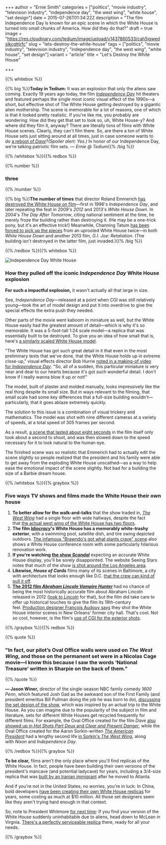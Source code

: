 +++
author = "Ernie Smith"
categories = ["politics", "movie industry", "television industry", "independence day", "the west wing", "white house", "set design"]
date = 2015-07-26T01:34:22Z
description = "The film Independence Day is known for an epic scene in which the White House is turned into small chunks of America. How did they do that?"
draft = true
image = "https://res.cloudinary.com/tedium/image/upload/v1437860533/cah5jgwedslkcgttjrfc"
slug = "lets-destroy-the-white-house"
tags = ["politics", "movie industry", "television industry", "independence day", "the west wing", "white house", "set design"]
variant = "article"
title = "Let's Destroy the White House"

+++

{{% whitebox %}}

{{% big %}}**Today in Tedium:** It was an explosion that only the aliens saw coming. Exactly 19 years ago today, the film [_Independence Day_](http://amzn.to/1CO39nR) hit theaters and featured perhaps the single most iconic visual effect of the 1990s—a short, but effective shot of The White House getting destroyed by a gigantic alien mothership. The scene is memorable for a lot of reasons, one of which is that it looked pretty realistic. If you're like me, you probably are wondering: How did they get that set to look so, uh, White House-y? And where did they film it, anyway? There are literally tons of films with White House scenes. Clearly, they can't film there. So, are there a ton of White House sets just sitting around at all times, just in case someone wants to do [a reboot of _Dave_](http://amzn.to/1NAOzGG)?_(Spoiler alert: Yes.)_ In honor of our Independence Day, we're talking patriotic film sets. _— Ernie @ Tedium_{{% /big %}}

{{% /whitebox %}}{{% redbox %}}

{{% number %}}
### three
{{% /number %}}

{{% big %}}**The number of times** that director Roland Emmerich [has destroyed the White House on film](http://www.bloomberg.com/bw/articles/2013-06-28/roland-emmerich-cant-stop-destroying-the-white-house)—first in 1996's _Independence Day_, and later repeating the feat in 2009's _2012_ and 2013's _White House Down_. In 2004's _The Day After Tomorrow_, citing national sentiment at the time, he merely froze the building rather than destroying it. (He may be a one-trick pony, but it's an effective trick!) Meanwhile, Channing Tatum [has been forced to pick up the pieces](http://www.thedailybeast.com/articles/2013/07/01/white-house-down-olympus-has-fallen-washington-destroyed-in-film.html) from an uprooted White House twice—in both _White House Down_ and another 2013 film, _G.I. Joe: Retaliation_. (The building isn't destroyed in the latter film, just invaded.){{% /big %}}

{{% /redbox %}}{{% whitebox %}}

![Independence Day White House](https://res.cloudinary.com/tedium/image/upload/v1437860578/wfjol9djukdqj5ajdky2.jpg)

### How they pulled off the iconic _Independence Day_ White House explosion

**For such a impactful explosion,** it wasn't actually all that large in size.

See, _Independence Day_—released at a point when CGI was still relatively young—took the art of model design and put it into overdrive to give the special effects the extra push they needed.

Other parts of the movie went kaboom in miniature as well, but the White House easily had the greatest amount of detail—which is why it's so memorable. It was a 5-foot-tall 1:24 scale model—a replica that was essentially built to be destroyed. To give you an idea of how small that is, here's [a similarly scaled White House model](http://www.ford.utexas.edu/museum/exhibits/wh_miniature/main.html).

"The White House has got such great detail in it that even in the most preliminary tests that we've done, that the White House holds up in extreme close-up," visual effects director Bob Hurrie [noted in a making-of video for _Independence Day_](https://youtu.be/EP1ut8KG5eM?t=7m28s). "So, all of a sudden, this particular miniature is very near and dear to our hearts because it's got such wonderful detail. I don't know if I really wanna blow it up or not!"

The model, built of plaster and molded manually, looks impressively like the real thing despite its small size. But in ways relevant to the filming, that small scale had some key differences that a full-size building wouldn't—particularly, that it goes ablaze extremely quickly.

The solution to this issue is a combination of visual trickery and mathematics. The model was shot with nine different cameras at a variety of speeds, at a total speed of 305 frames per second.

As a result, [a scene that lasted about eight seconds](https://www.youtube.com/watch?v=Eujwxh_r43E) in the film itself only took about a second to shoot, and was then slowed down to the speed necessary for it to look natural to the human eye.

The finished scene was so realistic that Emmerich had to actually edit the scene slightly so people realized that the president and his family were able to get away from the exploding White House unscathed—as a way to help ease the emotional impact of the scene slightly. Not bad for a building the size of a Barbie dream house.

{{% /whitebox %}}{{% graybox %}}

### Five ways TV shows and films made the White House their own house

1. **To better allow for the walk-and-talks** that the show traded in, [_The West Wing_](http://amzn.to/1LGqTS1) had a single floor with wide hallways, despite the fact that [the actual west wing of the White House has two floors](http://www.whitehousemuseum.org/special/wwtv.htm).
2. **The film [_Idiocracy_](http://amzn.to/1GSa2oI)'s White House has a memorably white-trashy exterior**, with a swimming pool, satellite dish, and tire swing depicted outdoors. [The infamous "Brawndo's got what plants crave" scene](https://www.youtube.com/watch?v=3boy_tLWeqA) also shows a White House conference room with some particularly hilarious renovation work.
3. **If you're watching [the show _Scandal_](http://amzn.to/1LGU33t)** expecting an accurate White House display, you'll be sorely disappointed. The website Seeing Stars notes that much of the show [is shot around the Los Angeles area](http://www.seeing-stars.com/Locations/Scandal.shtml).
4. **Likewise, _House of Cards_** films many of its scenes in Baltimore, a city with architecture that looks enough like D.C. [that the crew can kind of pull it off](http://www.pushing-pixels.org/2013/12/29/production-design-of-house-of-cards-interview-with-steve-arnold.html).
5. **[The 2012 film _Abraham Lincoln Vampire Hunter_](http://amzn.to/1CeJ8Mk)** had no chance of being the most historically accurate film about Abraham Lincoln released in 2012 ([look to _Lincoln_](http://amzn.to/1enIkcP) for that), but the film did take care to offer up historical touches to give the film its 19th-century feel. [Production designer François Audouy says](http://audouy.com/of-vampires-patriots/) they shot the White House interior scenes in New Orleans' former city hall. That's cool. Not so cool, however, is the film's [use of CGI for the exterior shots](http://www.architecturaldigest.com/ad/set-design/2012/abraham-lincoln-vampire-hunter-movie-set-design-slideshow_slideshow_item8_9).

{{% /graybox %}}{{% redbox %}}

{{% quote %}}
### "In fact, our pilot’s Oval Office walls were used on _The West Wing_, and those on the permanent set were in a Nicolas Cage movie—I know this because I saw the words ‘National Treasure’ written in Sharpie on the back of them."
{{% /quote %}}

**— Jason Winer,** director of the single-season NBC family comedy _1600 Penn_, which featured Josh Gad as the awkward son of the First Family (and president emeritus Bill Pullman doing the job he was born to do), [discussing the set design of the show](http://www.hollywoodreporter.com/gallery/1600-penn-bill-pullman-show-401606), which was inspired by an actual trip to the White House. As you can imagine due to the popularity of the subject in film and literature, sets for different White Houses get recycled frequently for different films. For example, the Oval Office created for the film _Dave_ [also showed up in _Hot Shots Part Deux_ and _Clear and Present Danger_](http://www.nytimes.com/1997/04/13/movies/oval-offices-by-way-of-hollywood.html), while the Oval Office created for the Aaron Sorkin-written [_The American President_](http://amzn.to/1LGUk6B) had a lengthy second life [in Sorkin's _The West Wing_](http://hookedonhouses.net/2009/01/18/the-american-president-the-west-wing-on-the-big-screen/), along with _Nixon_ and _Independence Day_.

{{% /redbox %}}{{% graybox %}}

**To be clear,** films aren't the only place where you'll find replicas of the White House. In fact, people have been building their own versions of the president's mancave (and potential ladycave) for years, including a 3/4-size replica that was [built by an Iranian immigrant](https://roadtrippers.com/stories/cant-make-it-to-washington-dc-you-can-visit-the-white-house-in-atlanta-georgia?lat=40.80972&lng=-96.67528&z=5) after he moved to Atlanta.

And if you're not in the United States, no worries, you're in luck: In China, bold developers [have been creating their own White House replicas](http://content.time.com/time/world/article/0,8599,2048096,00.html) for years, some costing as much at $10 million. All those set designers seem like they aren't trying hard enough in that context.

So, note to President Whitmore [for next time](http://www.imdb.com/title/tt1628841/): If you find your version of the White House suddenly uninhabitable due to aliens, head down to McLean in Virgnia. [There's a perfectly serviceable replica](http://www.zillow.com/homedetails/1111-Towlston-Rd-Mc-Lean-VA-22102/51724831_zpid/) there, ready for all your needs.

{{% /graybox %}}